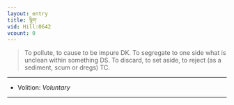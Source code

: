 ```yaml
---
layout: entry
title: སྙིག་
vid: Hill:0642
vcount: 0
---
```

> To pollute, to cause to be impure DK\. To segregate to one side what is unclean within something DS\. To discard, to set aside, to reject (as a sediment, scum or dregs) TC\.

---
* Volition: _Voluntary_

---

